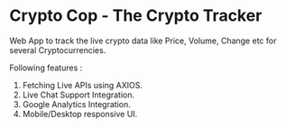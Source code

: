 # Crypto Cop - The Crypto Tracker

Web App to track the live crypto data like Price, Volume, Change etc for several Cryptocurrencies.

Following features :
1. Fetching Live APIs using AXIOS.
2. Live Chat Support Integration.
3. Google Analytics Integration.
4. Mobile/Desktop responsive UI.

